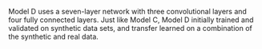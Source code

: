 Model D uses a seven-layer network with three convolutional layers and four fully connected layers. Just like Model C, Model D initially trained and validated on synthetic data sets, and transfer learned on a combination of the synthetic and real data. 
